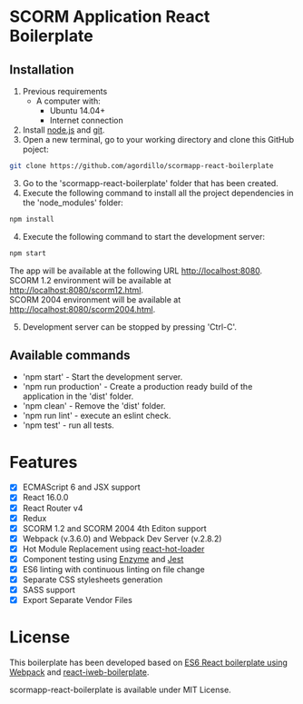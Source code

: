 # SCORM Application React Boilerplate

## Installation

1. Previous requirements
    * A computer with:
      * Ubuntu 14.04+
      * Internet connection 
1. Install [node.js](https://nodejs.org/es/download/) and [git](https://git-scm.com/downloads).
2. Open a new terminal, go to your working directory and clone this GitHub poject:
```bash
git clone https://github.com/agordillo/scormapp-react-boilerplate
```
3. Go to the 'scormapp-react-boilerplate' folder that has been created.
4. Execute the following command to install all the project dependencies in the 'node_modules' folder:
```bash
npm install
```
4. Execute the following command to start the development server:
```bash
npm start
```
The app will be available at the following URL [http://localhost:8080](http://localhost:8080).  
SCORM 1.2 environment will be available at [http://localhost:8080/scorm12.html](http://localhost:8080/scorm12.html).  
SCORM 2004 environment will be available at [http://localhost:8080/scorm2004.html](http://localhost:8080/scorm2004.html).

5. Development server can be stopped by pressing 'Ctrl-C'.


## Available commands

- 'npm start' - Start the development server.
- 'npm run production' - Create a production ready build of the application in the 'dist' folder.
- 'npm clean' - Remove the 'dist' folder.
- 'npm run lint' - execute an eslint check.
- 'npm test' - run all tests.

# Features

- [x] ECMAScript 6 and JSX support
- [x] React 16.0.0
- [x] React Router v4
- [x] Redux
- [x] SCORM 1.2 and SCORM 2004 4th Editon support
- [x] Webpack (v.3.6.0) and Webpack Dev Server (v.2.8.2)
- [x] Hot Module Replacement using [react-hot-loader](https://github.com/gaearon/react-hot-loader)
- [x] Component testing using [Enzyme](https://github.com/airbnb/enzyme) and [Jest](https://facebook.github.io/jest)
- [x] ES6 linting with continuous linting on file change
- [x] Separate CSS stylesheets generation
- [x] SASS support
- [x] Export Separate Vendor Files

# License

This boilerplate has been developed based on [ES6 React boilerplate using Webpack](https://github.com/KleoPetroff/react-webpack-boilerplate) and [react-iweb-boilerplate](https://github.com/sonsoleslp/react-iweb-boilerplate).

scormapp-react-boilerplate is available under MIT License.
